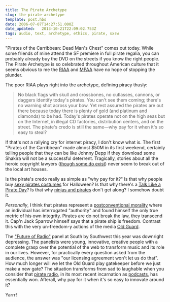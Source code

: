```yaml
---
title: The Pirate Archetype
slug: the-pirate-archetype
template: post.hbs
date: 2006-07-07T14:27:51.000Z
date_updated:   2013-10-21T22:09:02.753Z
tags: audio, text, archetype, ethics, pirate, sxsw
---
```


"Pirates of the Carribbean: Dead Man's Chest" comes out today. While some friends of mine attend the SF premiere in full pirate regalia, you can probably already buy the DVD on the streets if you know the right people. The Pirate Archetype is so celebrated throughout American culture that it seems obvious to me the <a href="http://www.riaa.com/issues/piracy/default.asp" title="The RIAA on piracy">RIAA</a> and <a href="http://www.mpaa.org/piracy.asp" title="The MPAA on piracy">MPAA</a> have no hope of stopping the plunder.<!--more-->

The poor RIAA plays right into the archetype, defining piracy thusly:
<blockquote>No black flags with skull and crossbones, no cutlasses, cannons, or daggers identify today's pirates. You can't see them coming; there's no warning shot across your bow. Yet rest assured the pirates are out there because today there is plenty of gold (and platinum and diamonds) to be had. Today's pirates operate not on the high seas but on the Internet, in illegal CD factories, distribution centers, and on the street. The pirate's credo is still the same&mdash;why pay for it when it's so easy to steal?</blockquote>

If that's not a rallying cry for internet piracy, I don't know what is. The first "Pirates of the Carribbean" made almost $50M in its first weekend, certainly telling people that they can be like Johnny Depp if they download some Shakira will not be a successful deterrent. Tragically, stories about all the heroic copyright lawyers (<a href="http://creativecommons.org/" title="Viva la Creative Commons">though some do exist</a>) never seem to break out of the local art houses.

Is the pirate's credo really as simple as "why pay for it?" Is that why people buy <a href="http://www.hipwear.com/sexy-costumes-pirate.html" title="Sexy pirate costumes">sexy pirates costumes</a> for Halloween? Is that why there's a <a href="http://www.talklikeapirate.com/" title="Talk Like a Pirate Day">Talk Like a Pirate Day</a>? Is that why <a href="http://en.wikipedia.org/wiki/Pirates_versus_Ninjas" title="Wikipedia: Pirates v. Ninjas">ninjas and pirates</a> don't get along? I somehow doubt it.

<em>Personally</em>, I think that pirates represent a <a href="http://faculty.plts.edu/gpence/html/kohlberg.htm" title="Kohlberg's Stages of Moral Development">postconventional morality</a> where an individual has interrogated "authority" and found himself the only true metric of his own integrity. Pirates are do not break the law, they transcend it. Cap'n Jack Sparrow himself says that a pirate ship is freedom. Contrast this with the very un-freedom-y actions of the media <a href="http://www.clearchannel.com/Corporate/PressRelease.aspx?PressReleaseID=1682" title="Clear Channel sticks up for the Broadcast Flag">Old Guard</a>.

The <a href="http://2006.sxsw.com/interactive/programming/panels/?action=show&id=IAP060018" title="SxSWi 2006: The Future of Radio">"Future of Radio"</a> panel at South by Southwest this year was downright depressing. The panelists were young, innovative, creative people with a complete grasp over the potential of the web to  transform music and its role in our lives. However, for practically every question asked from the audience, the answer was "our licensing agreement won't let us do that". How much longer will we let the Old Guard play gatekeeper before we just make a new gate? The situation transforms from sad to laughable when you consider that <a href="http://www.engadget.com/2004/06/15/how-to-tuesday-make-your-own-pirate-radio-station-with-an-ipod/" title="Engadget: Pirate Radio with your iPod">pirate radio</a>, in its most recent incarnation as <a href="http://www.odeo.com/" title="Odeo.com">podcasts</a>, has essentially won. Afterall, why pay for it when it's so easy to innovate around it?

Yarrr!
